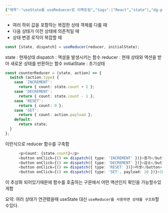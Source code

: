 ```yaml
---
{"제목":"useState를 useReduecer로 리팩토링","tags":["React","state"],"dg-publish":true,"permalink":"/v2/studynotes/react/use-state-use-reduecer/","dgPassFrontmatter":true}
---
```




- 여러 하위 값을 포함하는 복잡한 상태 객체를 다룰 때
- 다음 상태가 이전 상태에 의존적일 때
- 상태 변경 로직이 복잡할 때

```ts
const [state, dispatch] = useReducer(reducer, initialState);
```

state : 현재상태
dispatch : 액셜을 발생시키는 함수
reducer : 현재 상태와 액션을 받아 새로운 상태를 반환하는 함수
initialState : 초기상태

```ts
const counterReducer = (state, action) => {
  switch (action.type) {
    case 'INCREMENT':
      return { count: state.count + 1 };
    case 'DECREMENT':
      return { count: state.count - 1 };
    case 'RESET':
      return { count: 0 };
    case 'SET':
      return { count: action.payload };
    default:
      return state;
  }
};
```

이런식으로 reducer 함수를 구축함

```ts
      <p>Count: {state.count}</p>
      <button onClick={() => dispatch({ type: 'INCREMENT' })}>증가</button>
      <button onClick={() => dispatch({ type: 'DECREMENT' })}>감소</button>
      <button onClick={() => dispatch({ type: 'RESET' })}>리셋</button>
      <button onClick={() => dispatch({ type: 'SET', payload: 10 })}>10으로 설정
```

이 추상화 되어있기때문에 함수를 호출하는 구문에서 어떤 액션인지 확인을 가능할수있게함

요약: 여러 상태가 연관됐을때 useState 대신 `useReducer를 사용하면 상태를 구조화`할수있다.
